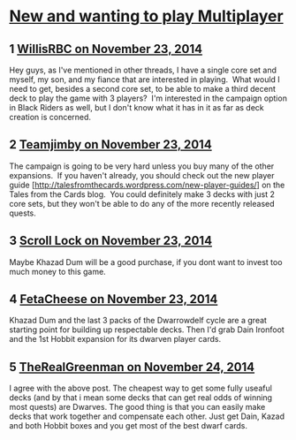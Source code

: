 # [New and wanting to play Multiplayer](https://community.fantasyflightgames.com/topic/127661-new-and-wanting-to-play-multiplayer/)

## 1 [WillisRBC on November 23, 2014](https://community.fantasyflightgames.com/topic/127661-new-and-wanting-to-play-multiplayer/?do=findComment&comment=1343914)

Hey guys, as I've mentioned in other threads, I have a single core set and myself, my son, and my fiance that are interested in playing.  What would I need to get, besides a second core set, to be able to make a third decent deck to play the game with 3 players?  I'm interested in the campaign option in Black Riders as well, but I don't know what it has in it as far as deck creation is concerned.

## 2 [Teamjimby on November 23, 2014](https://community.fantasyflightgames.com/topic/127661-new-and-wanting-to-play-multiplayer/?do=findComment&comment=1343942)

The campaign is going to be very hard unless you buy many of the other expansions.  If you haven't already, you should check out the new player guide [http://talesfromthecards.wordpress.com/new-player-guides/] on the Tales from the Cards blog.  You could definitely make 3 decks with just 2 core sets, but they won't be able to do any of the more recently released quests.

## 3 [Scroll Lock on November 23, 2014](https://community.fantasyflightgames.com/topic/127661-new-and-wanting-to-play-multiplayer/?do=findComment&comment=1343959)

Maybe Khazad Dum will be a good purchase, if you dont want to invest too much money to this game.

## 4 [FetaCheese on November 23, 2014](https://community.fantasyflightgames.com/topic/127661-new-and-wanting-to-play-multiplayer/?do=findComment&comment=1344106)

Khazad Dum and the last 3 packs of the Dwarrowdelf cycle are a great starting point for building up respectable decks. Then I'd grab Dain Ironfoot and the 1st Hobbit expansion for its dwarven player cards.

## 5 [TheRealGreenman on November 24, 2014](https://community.fantasyflightgames.com/topic/127661-new-and-wanting-to-play-multiplayer/?do=findComment&comment=1345131)

I agree with the above post. The cheapest way to get some fully useaful decks (and by that i mean some decks that can get real odds of winning most quests) are Dwarves. The good thing is that you can easily make decks that work together and compensate each other. Just get Dain, Kazad and both Hobbit boxes and you get most of the best dwarf cards.

